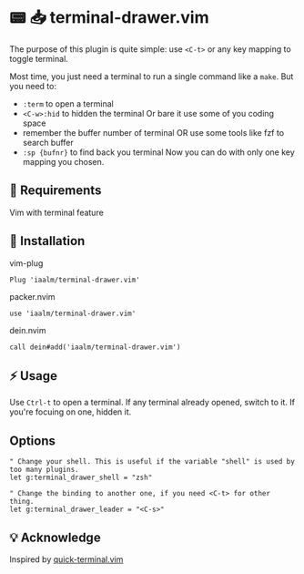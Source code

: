 # 📟 📥 terminal-drawer.vim
The purpose of this plugin is quite simple: use `<C-t>` or any key mapping to toggle terminal. 

Most time, you just need a terminal to run a single command like a `make`. But you need to:
- `:term` to open a terminal
- `<C-w>:hid` to hidden the terminal Or bare it use some of you coding space
- remember the buffer number of terminal OR use some tools like fzf to search buffer
- `:sp {bufnr}` to find back you terminal
Now you can do with only one key mapping you chosen.

## 🔌 Requirements

Vim with terminal feature

## 🚀 Installation

vim-plug
```
Plug 'iaalm/terminal-drawer.vim'
```

packer.nvim
```
use 'iaalm/terminal-drawer.vim'
```

dein.nvim
```
call dein#add('iaalm/terminal-drawer.vim')
```

## ⚡️ Usage

Use `Ctrl-t` to open a terminal. If any terminal already opened, switch to it. If you're focuing on one, hidden it.

## Options

```vim
" Change your shell. This is useful if the variable "shell" is used by too many plugins.
let g:terminal_drawer_shell = "zsh"

" Change the binding to another one, if you need <C-t> for other thing.
let g:terminal_drawer_leader = "<C-s>"
```

## 💡 Acknowledge

Inspired by [quick-terminal.vim](https://gist.github.com/shivamashtikar/16a4d7b83b743c9619e29b47a66138e0)
